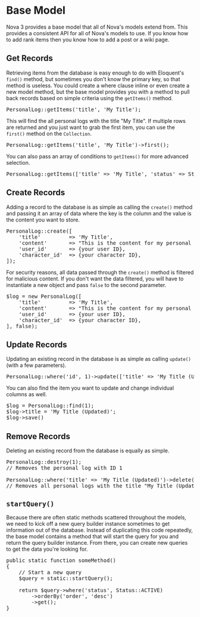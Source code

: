 # Base Model

Nova 3 provides a base model that all of Nova's models extend from. This provides a consistent API for all of Nova's models to use. If you know how to add rank items then you know how to add a post or a wiki page.

## Get Records

Retrieving items from the database is easy enough to do with Eloquent's `find()` method, but sometimes you don't know the primary key, so that method is useless. You could create a where clause inline or even create a new model method, but the base model provides you with a method to pull back records based on simple criteria using the `getItems()` method.

<pre>PersonalLog::getItems('title', 'My Title');</pre>

This will find the all personal logs with the title "My Title". If multiple rows are returned and you just want to grab the first item, you can use the `first()` method on the `Collection`.

<pre>PersonalLog::getItems('title', 'My Title')->first();</pre>

You can also pass an array of conditions to `getItems()` for more advanced selection.

<pre>PersonalLog::getItems(['title' => 'My Title', 'status' => Status::ACTIVE]);</pre>

## Create Records

Adding a record to the database is as simple as calling the `create()` method and passing it an array of data where the key is the column and the value is the content you want to store.

<pre>PersonalLog::create([
	'title'			=> 'My Title',
	'content'		=> "This is the content for my personal log.",
	'user_id'		=> {your user ID},
	'character_id'	=> {your character ID},
]);</pre>

For security reasons, all data passed through the `create()` method is filtered for malicious content. If you don't want the data filtered, you will have to instantiate a new object and pass `false` to the second parameter.

<pre>$log = new PersonalLog([
	'title'			=> 'My Title',
	'content'		=> "This is the content for my personal log.",
	'user_id'		=> {your user ID},
	'character_id'	=> {your character ID},
], false);</pre>

## Update Records

Updating an existing record in the database is as simple as calling `update()` (with a few parameters).

<pre>PersonalLog::where('id', 1)->update(['title' => 'My Title (Updated)']);</pre>

You can also find the item you want to update and change individual columns as well.

<pre>$log = PersonalLog::find(1);
$log->title = 'My Title (Updated)';
$log->save()</pre>

## Remove Records

Deleting an existing record from the database is equally as simple.

<pre>PersonalLog::destroy(1);
// Removes the personal log with ID 1

PersonalLog::where('title' => 'My Title (Updated)')->delete();
// Removes all personal logs with the title "My Title (Updated)"</pre>

## `startQuery()`

Because there are often static methods scattered throughout the models, we need to kick off a new query builder instance sometimes to get information out of the database. Instead of duplicating this code repeatedly, the base model contains a method that will start the query for you and return the query builder instance. From there, you can create new queries to get the data you're looking for.

<pre>public static function someMethod()
{
	// Start a new query
	$query = static::startQuery();

	return $query->where('status', Status::ACTIVE)
		->orderBy('order', 'desc')
		->get();
}</pre>